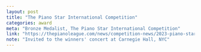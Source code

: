 ```yaml
---
layout: post
title: "The Piano Star International Competition"
categories: award
meta: "Bronze Medalist, The Piano Star International Competition"
link: "https://thepianoleague.com/news/competition-news/2023-piano-star-international-competition-announces-winners/"
note: "Invited to the winners' concert at Carnegie Hall, NYC"
---
```



